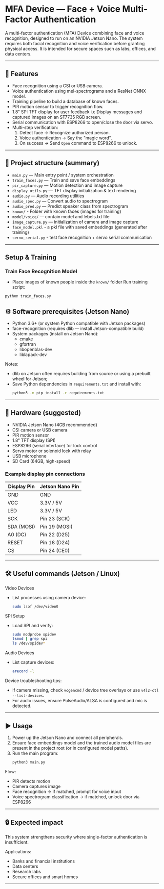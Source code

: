 # MFA Device — Face + Voice Multi-Factor Authentication

A multi-factor authentication (MFA) Device combining face and voice recognition, designed to run on an NVIDIA Jetson Nano. The system requires both facial recognition and voice verification before granting physical access. It is intended for secure spaces such as labs, offices, and data centers.

---

## 🚀 Features
- Face recognition using a CSI or USB camera.
- Voice authentication using mel-spectrograms and a ResNet ONNX model.
- Training pipeline to build a database of known faces.
- PIR motion sensor to trigger recognition flow.
- 1.8" SPI TFT display for user feedback i.e Display messages and   captured images on an ST7735 RGB screen.
- Serial communication with ESP8266 to open/close the door via servo.
- Multi-step verification:
  1. Detect face → Recognize authorized person.
  2. Voice authentication → Say the "magic word".
  3. On success → Send `Open` command to ESP8266 to unlock.
---

## 📂 Project structure (summary)
- `main.py` — Main entry point / system orchestration  
- `train_faces.py` — Train and save face embeddings
- `pir_capture.py` — Motion detection and image capture  
- `display_utils.py` — TFT display initialization & text rendering  
- `audio.py` — Audio recording utilities  
- `audio_spec.py` — Convert audio to spectrogram  
- `audio_pred.py` — Predict speaker class from spectrogram  
- `known/` - Folder with known faces (images for training) 
- `model/voice/` — contain model and lebels.txt file
- `image_capture.py` — initialization of camera and image capture
- `face_model.pkl`  - a pkl file with saved embeddings (generated after training)
- `servo_serial.py` - test face recognition + servo serial communication
---

## Setup & Training

### Train Face Recognition Model
- Place images of known people inside the `known/` folder
Run training script:

```bash
python train_faces.py
```

## ⚙️ Software prerequisites (Jetson Nano)
- Python 3.6+ (or system Python compatible with Jetson packages)
- face-recognition (requires dlib — install Jetson-compatible build)
- System packages (install on Jetson Nano):
  - cmake
  - gfortran
  - libopenblas-dev
  - liblapack-dev

Notes:
- dlib on Jetson often requires building from source or using a prebuilt wheel for Jetson;
- Save Python dependencies in `requirements.txt` and install with:
  ```bash
  python3 -m pip install -r requirements.txt
  ```

---

## 🔧 Hardware (suggested)
- NVIDIA Jetson Nano (4GB recommended)
- CSI camera or USB camera
- PIR motion sensor
- 1.8" TFT display (SPI)
- ESP8266 (serial interface) for lock control
- Servo motor or solenoid lock with relay
- USB microphone
- SD Card (64GB, high-speed)

### Example display pin connections
| Display Pin | Jetson Nano Pin |
|-------------|-----------------|
| GND         | GND             |
| VCC         | 3.3V / 5V       |
| LED         | 3.3V / 5V       |
| SCK         | Pin 23 (SCK)    |
| SDA (MOSI)  | Pin 19 (MOSI)   |
| A0 (DC)     | Pin 22 (D25)    |
| RESET       | Pin 18 (D24)    |
| CS          | Pin 24 (CE0)    |

---

## 🛠️ Useful commands (Jetson / Linux)
Video Devices
- List processes using camera device:
  ```bash
  sudo lsof /dev/video0
  ```

SPI Setup
- Load SPI and verify:
  ```bash
  sudo modprobe spidev
  lsmod | grep spi
  ls /dev/spidev*
  ```

Audio Devices
- List capture devices:
  ```bash
  arecord -l
  ```

Device troubleshooting tips:
- If camera missing, check `vcgencmd` / device tree overlays or use `v4l2-ctl --list-devices`.
- For audio issues, ensure PulseAudio/ALSA is configured and mic is detected.

---

## ▶️ Usage

1. Power up the Jetson Nano and connect all peripherals.
2. Ensure face embeddings model and the trained audio model files are present in the project root (or in configured model paths).
3. Run the main program:
   ```bash
   python3 main.py
   ```

Flow:
- PIR detects motion
- Camera captures image
- Face recognition → if matched, prompt for voice input
- Voice spectrogram classification → if matched, unlock door via ESP8266

---

## 🔒 Expected impact

This system strengthens security where single-factor authentication is insufficient.

Applications:
- Banks and financial institutions
- Data centers
- Research labs
- Secure offices and smart homes

---
